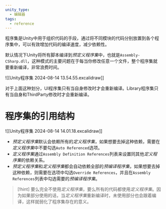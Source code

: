 ```yaml
---
unity_type:
  - 编辑器
tags:
  - reference
---
```


程序集是Unity中用于组织代码的手段，通过将不同模块的代码分别放置到各个程序集中，可以有效增加代码的编译速度，减少依赖性。

默认情况下Unity将所有脚本编译到*预定义程序集*中，也就是`Assembly-CSharp.dll`，这种模式的主要问题在于每当你修改任意一个文件，整个程序集就要重新编译，非常浪费时间。

![[Unity程序集 2024-08-14 13.54.55.excalidraw]]

对于上面这种划分，UI程序集只有当自身修改时才会重新编译。Library程序集只有当自身和ThirdParty修改时才会重新编译。

# 程序集的引用结构

![[Unity程序集 2024-08-14 14.01.18.excalidraw]]

- *预定义程序集*默认会依赖所有的*定义程序集*，如果想要去掉这种依赖，需要在*定义程序集*中不要勾选`Auto Referenced`选项。
- *定义程序集*通过`Assembly Definition References`列表来设置同其他*定义程序集*的依赖关系。
- *预定义程序集*和*定义程序集*都会自动依赖全部的*预编译程序集*，如果想要去掉这种依赖，则需要在选项中勾选`Override References`，并且在`Assembly References`列表中勾选需要的*预编译程序集*。

> [!hint]
> 要么完全不使用*定义程序集*，要么所有的代码都使用*定义程序集*。因为如果部分使用的话，当*定义程序集*重新编译时，未使用部分也会跟着编译，这样就弱化了程序集存在的意义。